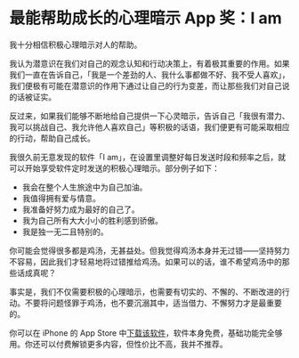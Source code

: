 # 最能帮助成长的心理暗示 App 奖：I am



我十分相信积极心理暗示对人的帮助。

我认为潜意识在我们对自己的观念认知和行动决策上，有着极其重要的作用。如果我们一直在告诉自己，「我是一个差劲的人、我什么事都做不好、我不受人喜欢」，我们便极有可能在潜意识的作用下通过让自己的行为变差，而让那些我们对自己说的话被证实。

反过来，如果我们能够不断地给自己提供一下心灵暗示，告诉自己「我很有潜力、我可以挑战自己、我允许他人喜欢自己」等积极的话语，我们便更有可能采取相应的行动，帮助自己成长。

我很久前无意发现的软件「I am」，在设置里调整好每日发送时段和频率之后，就可以开始享受软件定时发送的积极心理暗示。部分例子如下：

- 我会在整个人生旅途中为自己加油。
- 我值得拥有爱与情意。
- 我准备好努力成为最好的自己了。
- 我为自己所有大大小小的胜利感到骄傲。
- 我是独一无二且特别的。

你可能会觉得很多都是鸡汤，无甚益处。但我觉得鸡汤本身并无过错——坚持努力不容易，因此我们才轻易地将过错推给鸡汤。如果可以的话，谁不希望鸡汤中的那些话成真呢？

事实是，我们不仅需要积极的心理暗示，也需要有切实的、不懈的、不断改进的行动。不要将问题怪罪于鸡汤，也不要沉溺其中，适当借力、不懈努力才是最重要的。

你可以在 iPhone 的 App Store 中[下载该软件](https://apps.apple.com/cn/app/i-am-daily-affirmations/id874656917)，软件本身免费，基础功能完全够用。你还可以付费解锁更多内容，但性价比不高，我并不推荐。